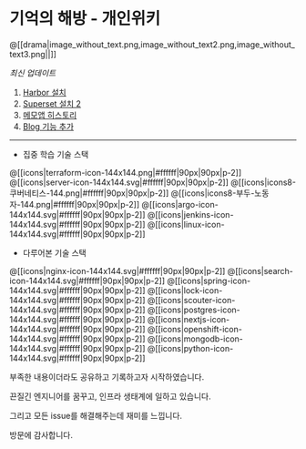 # 기억의 해방 - 개인위키

@[[drama|image_without_text.png,image_without_text2.png,image_without_text3.png||]]

_최신 업데이트_

1. [Harbor 설치](http://bluesnite.xyz/%EA%B0%9C%EB%B0%9C%20%EB%B0%8F%20%EB%B0%B0%ED%8F%AC%20%EB%8F%84%EA%B5%AC/Harbor/Harbor%EC%84%A4%EC%B9%98/)
2. [Superset 설치 2](http://bluesnite.xyz/4.%20%EB%AA%A8%EB%8B%88%ED%84%B0%EB%A7%81%20%EB%B0%8F%20%EC%8B%9C%EA%B0%81%ED%99%94/superset/Superset%20%EC%84%A4%EC%B9%98%202%20(02-20))
3. [메모앱 히스토리](http://bluesnite.xyz/6.%20%EA%B0%9C%EC%9D%B8%20%EB%B0%8F%20%EB%B8%94%EB%A1%9C%EA%B7%B8%20%EA%B4%80%EB%A6%AC/%EC%98%B5%EC%8B%9C%EB%94%94%EC%96%B8/%EB%A9%94%EB%AA%A8%EC%95%B1%20%ED%9E%88%EC%8A%A4%ED%86%A0%EB%A6%AC/)
4. [Blog 기능 추가](http://bluesnite.xyz/blog/)
---

- 집중 학습 기술 스택

@[[icons|terraform-icon-144x144.png|#ffffff|90px|90px|p-2]]
@[[icons|server-icon-144x144.svg|#ffffff|90px|90px|p-2]]
@[[icons|icons8-쿠버네티스-144.png|#ffffff|90px|90px|p-2]]
@[[icons|icons8-부두-노동자-144.png|#ffffff|90px|90px|p-2]]
@[[icons|argo-icon-144x144.svg|#ffffff|90px|90px|p-2]]
@[[icons|jenkins-icon-144x144.svg|#ffffff|90px|90px|p-2]]
@[[icons|linux-icon-144x144.svg|#ffffff|90px|90px|p-2]]

- 다루어본 기술 스택

@[[icons|nginx-icon-144x144.svg|#ffffff|90px|90px|p-2]]
@[[icons|search-icon-144x144.svg|#ffffff|90px|90px|p-2]]
@[[icons|spring-icon-144x144.svg|#ffffff|90px|90px|p-2]]
@[[icons|lock-icon-144x144.svg|#ffffff|90px|90px|p-2]]
@[[icons|scouter-icon-144x144.svg|#ffffff|90px|90px|p-2]]
@[[icons|postgres-icon-144x144.svg|#ffffff|90px|90px|p-2]]
@[[icons|nextjs-icon-144x144.svg|#ffffff|90px|90px|p-2]]
@[[icons|openshift-icon-144x144.svg|#ffffff|90px|90px|p-2]]
@[[icons|mongodb-icon-144x144.svg|#ffffff|90px|90px|p-2]]
@[[icons|python-icon-144x144.svg|#ffffff|90px|90px|p-2]]

부족한 내용이더라도 공유하고 기록하고자 시작하였습니다.

끈질긴 엔지니어를 꿈꾸고, 인프라 생태계에 일하고 있습니다.

그리고 모든 issue를 해결해주는데 재미를 느낍니다.

방문에 감사합니다.
